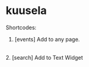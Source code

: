 # kuusela

Shortcodes:
<br>
1. [events]
    Add to any page.
<br>
2. [search]
    Add to Text Widget
